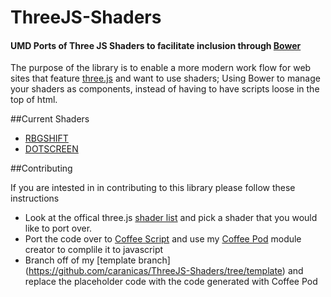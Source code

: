 ThreeJS-Shaders
===============

#### UMD Ports of Three JS Shaders to facilitate inclusion through [Bower](http://bower.io/)

The purpose of the library is to enable a more modern work flow for web sites that feature [three.js](http://threejs.org/) and want to use shaders; Using Bower to manage your shaders as components, instead of having to have scripts loose in the top of html. 

##Current Shaders

- [RBGSHIFT](https://github.com/caranicas/ThreeJS-Shaders/tree/rgbshiftshader)
- [DOTSCREEN](https://github.com/caranicas/ThreeJS-Shaders/tree/dotscreenshader)

##Contributing 

If you are intested in in contributing to this library please follow these instructions
- Look at the offical three.js [shader list](https://github.com/mrdoob/three.js/tree/master/examples/js/shaders) and pick a shader that you would like to port over. 
- Port the code over to [Coffee Script](http://coffeescript.org/) and use my [Coffee Pod](https://github.com/caranicas/Coffee-Pod) module creator to complile it to javascript
- Branch off of my [template branch] (https://github.com/caranicas/ThreeJS-Shaders/tree/template) and replace the placeholder code with the code generated with Coffee Pod
